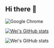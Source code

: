 ## Hi there 👋

![Google Chrome](https://img.shields.io/badge/Google%20Chrome-4285F4?style=for-the-badge&logo=GoogleChrome&logoColor=white)


[![Wei's GitHub stats](https://github-readme-stats.vercel.app/api?username=weiwang0305)](https://github.com/weiwang0305/github-readme-stats)


![Wei's GitHub stats](https://github-readme-stats.vercel.app/api?username=weiwang0305&show=reviews,discussions_started,discussions_answered,prs_merged,prs_merged_percentage&theme=radical)
<!--
**weiwang0305/weiwang0305** is a ✨ _special_ ✨ repository because its `README.md` (this file) appears on your GitHub profile.

Here are some ideas to get you started:

- 🔭 I’m currently working on ...
- 🌱 I’m currently learning ...
- 👯 I’m looking to collaborate on ...
- 🤔 I’m looking for help with ...
- 💬 Ask me about ...
- 📫 How to reach me: ...
- 😄 Pronouns: ...
- ⚡ Fun fact: ...
-->
